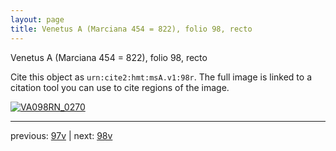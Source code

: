 ```yaml
---
layout: page
title: Venetus A (Marciana 454 = 822), folio 98, recto
---
```


Venetus A (Marciana 454 = 822), folio 98, recto

Cite this object as `urn:cite2:hmt:msA.v1:98r`.  The full image is linked to a citation tool you can use to cite regions of the image.

[![VA098RN_0270](http://www.homermultitext.org/iipsrv?IIIF=/project/homer/pyramidal/deepzoom/hmt/vaimg/2017a/VA098RN_0270.tif/full/800,/0/default.jpg)](http://www.homermultitext.org/ict2/?urn=urn:cite2:hmt:vaimg.2017a:VA098RN_0270) 

---

previous:  [97v](../97v/) | next: [98v](../98v/)